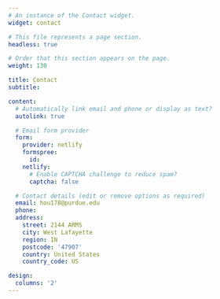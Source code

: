 ```yaml
---
# An instance of the Contact widget.
widget: contact

# This file represents a page section.
headless: true

# Order that this section appears on the page.
weight: 130

title: Contact
subtitle:

content:
  # Automatically link email and phone or display as text?
  autolink: true

  # Email form provider
  form:
    provider: netlify
    formspree:
      id:
    netlify:
      # Enable CAPTCHA challenge to reduce spam?
      captcha: false

  # Contact details (edit or remove options as required)
  email: hou178@purdue.edu
  phone: 
  address:
    street: 2144 ARMS
    city: West Lafayette
    region: IN
    postcode: '47907'
    country: United States
    country_code: US

design:
  columns: '2'
---
```

